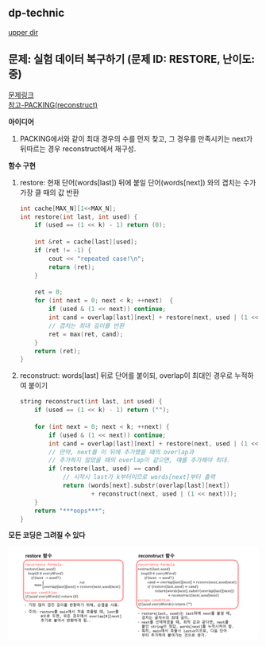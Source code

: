 ## dp-technic
[upper dir](../)

## 문제: 실험 데이터 복구하기 (문제 ID: RESTORE, 난이도: 중)
[문제링크](https://algospot.com/judge/problem/read/RESTORE)    
[참고-PACKING(reconstruct)](../PACKING)  

**아이디어**  
1. PACKING에서와 같이 최대 경우의 수를 먼저 찾고, 그 경우를 만족시키는 next가 뒤따르는 경우 reconstruct에서 재구성.

**함수 구현**

1. restore: 현재 단어(words[last]) 뒤에 붙일 단어(words[next]) 와의 겹치는 수가 가장 클 때의 값 반환
	```cpp
	int cache[MAX_N][1<<MAX_N];
	int restore(int last, int used) {
		if (used == (1 << k) - 1) return (0);

		int &ret = cache[last][used];
		if (ret != -1) {
			cout << "repeated case!\n";
			return (ret);
		}	

		ret = 0;
		for (int next = 0; next < k; ++next)  {
			if (used & (1 << next)) continue;
			int cand = overlap[last][next] + restore(next, used | (1 << next));
			// 겹치는 최대 길이를 반환
			ret = max(ret, cand);
		}
		return (ret);
	}
	```

2. reconstruct: words[last] 뒤로 단어를 붙이되, overlap이 최대인 경우로 누적하여 붙이기
	```cpp
	string reconstruct(int last, int used) {
		if (used == (1 << k) - 1) return ("");

		for (int next = 0; next < k; ++next) {
			if (used & (1 << next)) continue;
			int cand = overlap[last][next] + restore(next, used | (1 << next));
			// 만약, next를 이 뒤에 추가했을 때의 overlap과 
			// 추가하지 않았을 때의 overlap이 같으면, 얘를 추가해야 최대.
			if (restore(last, used) == cand)
				// 시작시 last가 k부터이므로 words[next]부터 출력
				return (words[next].substr(overlap[last][next])
						+ reconstruct(next, used | (1 << next)));
		}
		return "***oops***"; 
	}
	```
	
**모든 코딩은 그려질 수 있다**  
<p align="center">
    <img src="./Algorithm.png" alt="Algorithm">
</p>
